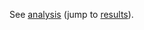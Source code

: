 See [analysis](http://nbviewer.ipython.org/github/alexarchambault/auto-type-class-benchmark/blob/master/Analysis.ipynb) (jump to [results](http://nbviewer.ipython.org/github/alexarchambault/auto-type-class-benchmark/blob/master/Analysis.ipynb#Results)).
